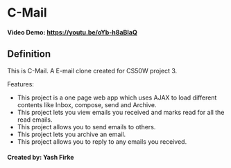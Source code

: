 # __C-Mail__
#### Video Demo: <https://youtu.be/oYb-h8aBIaQ>

## __Definition__
This is C-Mail. A E-mail clone created for CS50W project 3.

Features:
- This project is a one page web app which uses AJAX to load different contents like Inbox, compose, send and Archive.
- This project lets you view emails you received and marks read for all the read emails.
- This project allows you to send emails to others.
- This project lets you archive an email. 
- This project allows you to reply to any emails you received.

#### __Created by: Yash Firke__
